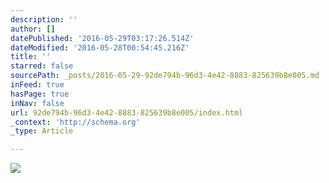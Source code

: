 ```yaml
---
description: ''
author: []
datePublished: '2016-05-29T03:17:26.514Z'
dateModified: '2016-05-28T00:54:45.216Z'
title: ''
starred: false
sourcePath: _posts/2016-05-29-92de794b-96d3-4e42-8883-825639b8e005.md
inFeed: true
hasPage: true
inNav: false
url: 92de794b-96d3-4e42-8883-825639b8e005/index.html
_context: 'http://schema.org'
_type: Article

---
```

![](https://the-grid-user-content.s3-us-west-2.amazonaws.com/09bc70d5-9d7d-4a2d-b2f4-7c4ae4458a45.jpg)